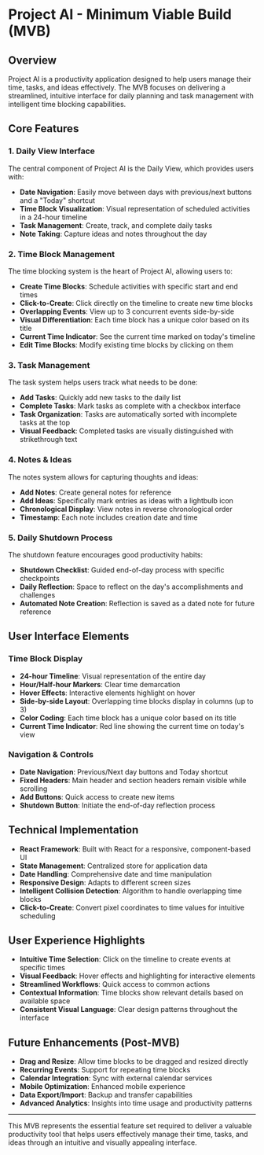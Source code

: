 # Project AI - Minimum Viable Build (MVB)

## Overview

Project AI is a productivity application designed to help users manage their time, tasks, and ideas effectively. The MVB focuses on delivering a streamlined, intuitive interface for daily planning and task management with intelligent time blocking capabilities.

## Core Features

### 1. Daily View Interface

The central component of Project AI is the Daily View, which provides users with:

- **Date Navigation**: Easily move between days with previous/next buttons and a "Today" shortcut
- **Time Block Visualization**: Visual representation of scheduled activities in a 24-hour timeline
- **Task Management**: Create, track, and complete daily tasks
- **Note Taking**: Capture ideas and notes throughout the day

### 2. Time Block Management

The time blocking system is the heart of Project AI, allowing users to:

- **Create Time Blocks**: Schedule activities with specific start and end times
- **Click-to-Create**: Click directly on the timeline to create new time blocks
- **Overlapping Events**: View up to 3 concurrent events side-by-side
- **Visual Differentiation**: Each time block has a unique color based on its title
- **Current Time Indicator**: See the current time marked on today's timeline
- **Edit Time Blocks**: Modify existing time blocks by clicking on them

### 3. Task Management

The task system helps users track what needs to be done:

- **Add Tasks**: Quickly add new tasks to the daily list
- **Complete Tasks**: Mark tasks as complete with a checkbox interface
- **Task Organization**: Tasks are automatically sorted with incomplete tasks at the top
- **Visual Feedback**: Completed tasks are visually distinguished with strikethrough text

### 4. Notes & Ideas

The notes system allows for capturing thoughts and ideas:

- **Add Notes**: Create general notes for reference
- **Add Ideas**: Specifically mark entries as ideas with a lightbulb icon
- **Chronological Display**: View notes in reverse chronological order
- **Timestamp**: Each note includes creation date and time

### 5. Daily Shutdown Process

The shutdown feature encourages good productivity habits:

- **Shutdown Checklist**: Guided end-of-day process with specific checkpoints
- **Daily Reflection**: Space to reflect on the day's accomplishments and challenges
- **Automated Note Creation**: Reflection is saved as a dated note for future reference

## User Interface Elements

### Time Block Display

- **24-hour Timeline**: Visual representation of the entire day
- **Hour/Half-hour Markers**: Clear time demarcation
- **Hover Effects**: Interactive elements highlight on hover
- **Side-by-side Layout**: Overlapping time blocks display in columns (up to 3)
- **Color Coding**: Each time block has a unique color based on its title
- **Current Time Indicator**: Red line showing the current time on today's view

### Navigation & Controls

- **Date Navigation**: Previous/Next day buttons and Today shortcut
- **Fixed Headers**: Main header and section headers remain visible while scrolling
- **Add Buttons**: Quick access to create new items
- **Shutdown Button**: Initiate the end-of-day reflection process

## Technical Implementation

- **React Framework**: Built with React for a responsive, component-based UI
- **State Management**: Centralized store for application data
- **Date Handling**: Comprehensive date and time manipulation
- **Responsive Design**: Adapts to different screen sizes
- **Intelligent Collision Detection**: Algorithm to handle overlapping time blocks
- **Click-to-Create**: Convert pixel coordinates to time values for intuitive scheduling

## User Experience Highlights

- **Intuitive Time Selection**: Click on the timeline to create events at specific times
- **Visual Feedback**: Hover effects and highlighting for interactive elements
- **Streamlined Workflows**: Quick access to common actions
- **Contextual Information**: Time blocks show relevant details based on available space
- **Consistent Visual Language**: Clear design patterns throughout the interface

## Future Enhancements (Post-MVB)

- **Drag and Resize**: Allow time blocks to be dragged and resized directly
- **Recurring Events**: Support for repeating time blocks
- **Calendar Integration**: Sync with external calendar services
- **Mobile Optimization**: Enhanced mobile experience
- **Data Export/Import**: Backup and transfer capabilities
- **Advanced Analytics**: Insights into time usage and productivity patterns

---

This MVB represents the essential feature set required to deliver a valuable productivity tool that helps users effectively manage their time, tasks, and ideas through an intuitive and visually appealing interface. 